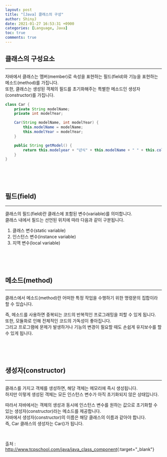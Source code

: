 ```yaml
---
layout: post
title: "[Java] 클래스의 구성"
author: ShinyJ
date: 2021-01-27 16:53:31 +0900
categories: [Language, Java]
toc: true
comments: true
---
```


## 클래스의 구성요소
---

자바에서 클래스는 멤버(member)로 속성을 표현하는 필드(field)와 기능을 표현하는 메소드(method)를 가집니다.<br>
또한, 클래스는 생성된 객체의 필드를 초기화해주는 특별한 메소드인 생성자(constructor)를 가집니다.

```java
class Car {
    private String modelName;
    private int modelYear;

    Car(String modelName, int modelYear) {
        this.modelName = modelName;
        this.modelYear = modelYear;
    }

    public String getModel() {
        return this.modelyear + "년식" + this.modelName + " " + this.color;
    }
}
```

<br><br><br>

## 필드(field)
---

클래스의 필드(field)란 클래스에 포함된 변수(variable)를 의미합니다.<br>
클래스 내에서 필드는 선언된 위치에 따라 다음과 같이 구분됩니다.

1. 클래스 변수(static variable)
2. 인스턴스 변수(instance variable)
3. 지역 변수(local variable)

<br><br><br>

## 메소드(method)
---

클래스에서 메소드(method)란 어떠한 특정 작업을 수행하기 위한 명령문의 집합이라 할 수 있습니다.

즉, 메소드를 사용하면 중복되는 코드의 반복적인 프로그래밍을 피할 수 있게 됩니다.<br>
또한, 모듈화로 인해 전체적인 코드의 가독성이 좋아집니다.<br>
그리고 프로그램에 문제가 발생하거나 기능의 변경이 필요할 때도 손쉽게 유지보수를 할 수 있게 됩니다.

<br><br><br>

## 생성자(constructor)
---

클래스를 가지고 객체를 생성하면, 해당 객체는 메모리에 즉시 생성됩니다.<br>
하지만 이렇게 생성된 객체는 모든 인스턴스 변수가 아직 초기화되지 않은 상태입니다.

따라서 자바에서는 객체의 생성과 동시에 인스턴스 변수를 원하는 값으로 초기화할 수 있는 생성자(constructor)라는 메소드를 제공합니다.<br>
자바에서 생성자(constructor)의 이름은 해당 클래스의 이름과 같아야 합니다.<br>
즉, Car 클래스의 생성자는 Car()가 됩니다.

<br>

출처 : <http://www.tcpschool.com/java/java_class_component>{:target="_blank"}